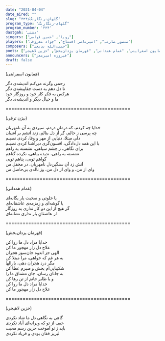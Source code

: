 ```yaml
---
date: "2021-04-04"
date_aired: ""
slug: "گلهای-رنگارنگ/۴۳۴"
program_type: "گلهای-رنگارنگ"
program_number: '۴۳۴'
dastgah: 'دشتی'
singers: ["رویا", "حسین قوامی"]
players: ["منصور صارمی", "امیرناصر افتتاح", "جواد معروفی"]
composers: ["حبیب‌الله بدیعی"]
poets: ["بیژن ترقی", "همایون اسفراینی", "غمام همدانی", "قهرمان یزدان‌بخش", "حزین لاهیجی"]
announcers: ["فیروزه امیرمعز"]
draft: false
---
```


(همایون اسفراینی)  

رحمی وگرنه می‌کنم اندیشه‌ی دگر  
تا دل دهم به دست جفاپیشه‌ی دگر  
هرکس به فكر کار خود و روزگار خود  
ما و خیال دیگر و اندیشه‌ی دگر  

============================================  

(بیژن ترقی)  

خدایا چه کردم، که درمانِ دردم، سپردی به آن نامهربان  
چه پرسی ز حالم، گر از دل بنالم، زند آتشم بر آشیان  
دلی مبتلا، دنیایی از مهر و وفا، کردی نصیبم  
با این همه دل‌دادگی، افسون‌گری دیرآشنا کردی نصیبم  
برای نگاهی، ز چشم سیاهی، نشسته به راهم  
نشسته به راهی، ندیده پناهی، نکرده گناهم  
گواهم تویی، پناهم تویی  
آتش زد آن سنگین‌دل نامهربان، در محفل من  
وای از من، و وای از دل من، وز ناله‌ی بی‌حاصل من  

============================================  

(غمام همدانی)  

یا خلوتی و صحبت یار یگانه‌ای  
یا گوشه‌ای و زمزمه‌ی عاشقانه‌ای  
گر هیچ از این دو کار نداری به روزگار  
از عاشقانِ یار نداری نشانه‌ای  

============================================  

(قهرمان یزدان‌بخش)  

خدایا مراد دل ما روا کن  
علاج دل زار مهجور ما کن  
الهی جز اندوه جان‌سوز هجران  
به هر غم که خواهی، مرا مبتلا کن  
مگر درد هجران دهی، بارالها  
شکیبایی‌ام بخش و صبرم عطا کن  
به جانان رسان، جان مشتاق ما را  
و یا طایر جانم از تن رها کن  
خدایا مراد دل ما روا کن  
علاج دل زار مهجور ما کن  

============================================  

(حزین لاهیجی)  

گاهی به نگاهی دل ما شاد نکردی  
حیف از تو که ویرانه‌ای آباد نکردی  
باید ز تو آموخت حزین رسم محبت  
لبریز فغان بودی و فریاد نکردی  
